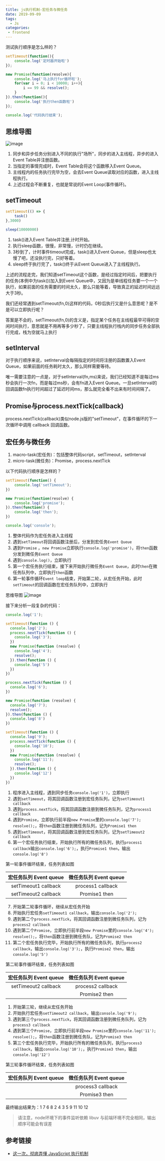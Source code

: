 ```yaml
---
title: js执行机制-宏任务与微任务
date: 2019-09-09
tags:
  - Js
categories:
 - frontend
---
```


测试执行顺序是怎么样的？
```js
setTimeout(function(){
    console.log('定时器开始啦')
});

new Promise(function(resolve){
    console.log('马上执行for循环啦');
    for(var i = 0; i < 10000; i++){
        i == 99 && resolve();
    }
}).then(function(){
    console.log('执行then函数啦')
});

console.log('代码执行结束');
```

## 思维导图

![image](/blog/img/post/js-queue.png)

1. 同步和异步任务分别进入不同的执行"场所"，同步的进入主线程，异步的进入Event Table并注册函数。
2. 当指定的事情完成时，Event Table会将这个函数移入Event Queue。
3. 主线程内的任务执行完毕为空，会去Event Queue读取对应的函数，进入主线程执行。
4. 上述过程会不断重复，也就是常说的Event Loop(事件循环)。

## setTimeout
```js
setTimeout(() => {
    task()
},3000)

sleep(10000000)
```

1. task()进入Event Table并注册,计时开始。
2. 执行sleep函数，很慢，非常慢，计时仍在继续。
3. 3秒到了，计时事件timeout完成，task()进入Event Queue，但是sleep也太慢了吧，还没执行完，只好等着。
4. sleep终于执行完了，task()终于从Event Queue进入了主线程执行。

上述的流程走完，我们知道setTimeout这个函数，是经过指定时间后，把要执行的任务(本例中为task())加入到Event Queue中，又因为是单线程任务要一个一个执行，如果前面的任务需要的时间太久，那么只能等着，导致真正的延迟时间远远大于3秒。

我们还经常遇到setTimeout(fn,0)这样的代码，0秒后执行又是什么意思呢？是不是可以立即执行呢？

答案是不会的，setTimeout(fn,0)的含义是，指定某个任务在主线程最早可得的空闲时间执行，意思就是不用再等多少秒了，只要主线程执行栈内的同步任务全部执行完成，栈为空就马上执行

## setInterval

对于执行顺序来说，setInterval会每隔指定的时间将注册的函数置入Event Queue，如果前面的任务耗时太久，那么同样需要等待。

唯一需要注意的一点是，对于setInterval(fn,ms)来说，我们已经知道不是每过ms秒会执行一次fn，而是每过ms秒，会有fn进入Event Queue。一旦setInterval的回调函数fn执行时间超过了延迟时间ms，那么就完全看不出来有时间间隔了。

## Promise与process.nextTick(callback)

process.nextTick(callback)类似node.js版的"setTimeout"，在事件循环的下一次循环中调用 callback 回调函数。

## 宏任务与微任务

1. macro-task(宏任务)：包括整体代码script，setTimeout，setInterval
2. micro-task(微任务)：Promise，process.nextTick

以下代码执行顺序是怎样的？
```js
setTimeout(function() {
    console.log('setTimeout');
})

new Promise(function(resolve) {
    console.log('promise');
}).then(function() {
    console.log('then');
})

console.log('console');
```

1. 整体代码作为宏任务进入主线程
2. 遇到`setTimeout`将回调函数注册后，分发到宏任务`Event Queue`
3. 遇到`Promise` ，`new Promise`立即执行`console.log('promise')`，将`then`函数分发到微任务`Event Queue`
4. 遇到`console.log()`，立即执行
5. 第一个宏任务执行结束，接下来开始执行微任务`Event Queue`，此时`then`在微任务队列中，立即执行`then`函数
6. 第一轮事件循环`Event loop`结束，开始第二轮，从宏任务开始，此时`setTimeout`的回调函数在宏任务队列中，立即执行

思维导图
![image](/blog/img/post/js-queue2.png)

接下来分析一段复杂的代码：
```js
console.log('1');

setTimeout(function () {
  console.log('2');
  process.nextTick(function () {
    console.log('3');
  })
  new Promise(function (resolve) {
    console.log('4');
    resolve();
  }).then(function () {
    console.log('5')
  })
})

process.nextTick(function () {
  console.log('6');
})

new Promise(function (resolve) {
  console.log('7');
  resolve();
}).then(function () {
  console.log('8')
})

setTimeout(function () {
  console.log('9');
  process.nextTick(function () {
    console.log('10');
  })
  new Promise(function (resolve) {
    console.log('11');
    resolve();
  }).then(function () {
    console.log('12')
  })
})
```

1. 程序进入主线程，遇到同步任务`console.log('1')`，立即执行
2. 遇到`setTimeout`，将其回调函数注册到宏任务队列，记为`setTimeout1 callback`
3. 遇到`process.nextTick`，将其回调函数注册到微任务队列，记为`process1 callback`
4. 遇到`Promise`，立即执行前半段`new Promise`里的`console.log('7'); resolve();`，将`then`函数注册到微任务队列，记为`Promise1 then`
5. 遇到`setTimeout`，将其回调函数注册到宏任务队列，记为`setTimeout2 callback`
6. 第一个宏任务执行结束，开始执行所有的微任务队列，执行`process1 callback`输出`console.log('6');`，执行`Promise1 then`，输出`console.log('8')`

第一轮事件循环结束，任务列表如图

| 宏任务队列 Event queue | 微任务队列 Event queue |
| :--------------------: | :--------------------: |
|  setTimeout1 callback  |   process1 callback    |
|  setTimeout2 callback  |     Promise1 then      |

7. 开始第二轮事件循环，继续从宏任务开始
8. 开始执行宏任务`setTimeout1 callback`，输出`console.log('2');`
9.  遇到第二个`process.nextTick`，将其回调函数注册到微任务队列，记为`process2 callback`
10. 遇到第二个`Promise`，立即执行前半段`new Promise`里的`console.log('4'); resolve();`，将`then`函数注册到微任务队，记为`Promise2 then`
11. 第二个宏任务执行完毕，开始执行所有的微任务队列，执行`process2 callback`，输出`console.log('3');`，执行`Promise2 then`，输出`console.log('5')`

第二轮事件循环结束，任务列表如图

| 宏任务队列 Event queue | 微任务队列 Event queue |
| :--------------------: | :--------------------: |
|  setTimeout2 callback  |   process2 callback    |
|                        |     Promise2 then      |

1.  开始第三轮，继续从宏任务开始
2.  开始执行宏任务`setTimeout2 callback`，输出`console.log('9');`
3.  遇到第三个`process.nextTick`，将其回调函数注册到微任务队列，记为`process3 callback`
4.  遇到第三个`Promise`，立即执行前半段`new Promise`里的`console.log('11'); resolve();`，将`then`函数注册到微任务队，记为`Promise3 then`
5.  第三个宏任务执行完毕，开始执行所有的微任务队列，执行`process3 callback`，输出`console.log('10');`，执行`Promise3 then`，输出`console.log('12')`

第三轮事件循环结束，任务列表如图

| 宏任务队列 Event queue | 微任务队列 Event queue |
| :--------------------: | :--------------------: |
|                        |   process3 callback    |
|                        |     Promise3 then      |

最终输出结果为：1 7 6 8 2 4 3 5 9 11 10 12

> 请注意，node环境下的事件监听依赖 libuv 与前端环境不完全相同，输出顺序可能会有误差

## 参考链接
- [这一次，彻底弄懂 JavaScript 执行机制](https://juejin.im/post/59e85eebf265da430d571f89)
